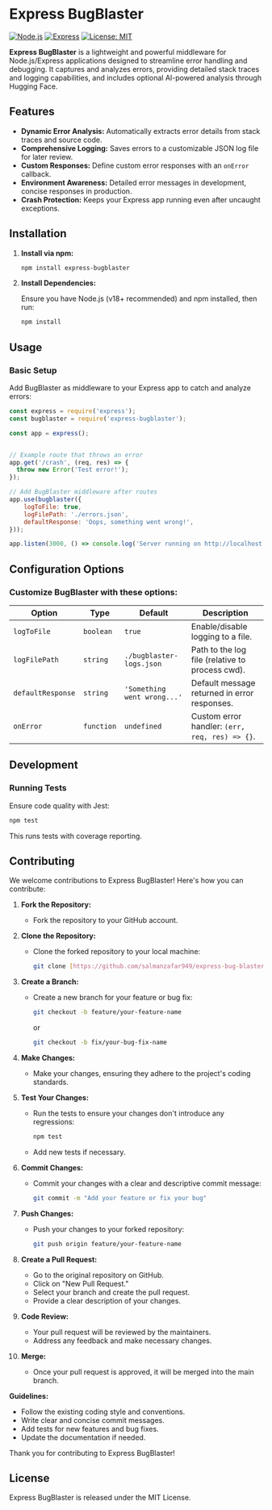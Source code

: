 # Express BugBlaster

[![Node.js](https://img.shields.io/badge/Node.js-v18+-green)](https://nodejs.org/)
[![Express](https://img.shields.io/badge/Express-v4+-blue)](https://expressjs.com/)
[![License: MIT](https://img.shields.io/badge/License-MIT-yellow.svg)](https://opensource.org/licenses/MIT)

**Express BugBlaster** is a lightweight and powerful middleware for Node.js/Express applications designed to streamline error handling and debugging. It captures and analyzes errors, providing detailed stack traces and logging capabilities, and includes optional AI-powered analysis through Hugging Face.

## Features

-   **Dynamic Error Analysis:** Automatically extracts error details from stack traces and source code.
-   **Comprehensive Logging:** Saves errors to a customizable JSON log file for later review.
-   **Custom Responses:** Define custom error responses with an `onError` callback.
-   **Environment Awareness:** Detailed error messages in development, concise responses in production.
-   **Crash Protection:** Keeps your Express app running even after uncaught exceptions.

## Installation

1.  **Install via npm:**

    ```bash
    npm install express-bugblaster
    ```

2.  **Install Dependencies:**

    Ensure you have Node.js (v18+ recommended) and npm installed, then run:

    ```bash
    npm install
    ```

## Usage

### Basic Setup

Add BugBlaster as middleware to your Express app to catch and analyze errors:

```javascript
const express = require('express');
const bugblaster = require('express-bugblaster');

const app = express();


// Example route that throws an error
app.get('/crash', (req, res) => {
  throw new Error('Test error!');
});

// Add BugBlaster middleware after routes
app.use(bugblaster({
    logToFile: true,
    logFilePath: './errors.json',
    defaultResponse: 'Oops, something went wrong!',
}));

app.listen(3000, () => console.log('Server running on http://localhost:3000'));
```

## Configuration Options
### Customize BugBlaster with these options:

| Option          | Type       | Default                        | Description                                                               |
|-----------------|------------|--------------------------------|---------------------------------------------------------------------------|
| `logToFile`     | `boolean`  | `true`                         | Enable/disable logging to a file.                                         |
| `logFilePath`   | `string`   | `./bugblaster-logs.json`       | Path to the log file (relative to process cwd).                           |
| `defaultResponse` | `string` | `'Something went wrong...'`  | Default message returned in error responses.                              |
| `onError`       | `function` | `undefined`                    | Custom error handler: `(err, req, res) => {}`.                         |


## Development

### Running Tests

Ensure code quality with Jest:

```bash
npm test
 ```

This runs tests with coverage reporting.


## Contributing

We welcome contributions to Express BugBlaster! Here's how you can contribute:

1.  **Fork the Repository:**
    * Fork the repository to your GitHub account.

2.  **Clone the Repository:**
    * Clone the forked repository to your local machine:
        ```bash
        git clone [https://github.com/salmanzafar949/express-bug-blaster.git](https://www.google.com/search?q=https://github.com/salmanzafar949/express-bug-blaster.git)
        ```

3.  **Create a Branch:**
    * Create a new branch for your feature or bug fix:
        ```bash
        git checkout -b feature/your-feature-name
        ```
        or
        ```bash
        git checkout -b fix/your-bug-fix-name
        ```

4.  **Make Changes:**
    * Make your changes, ensuring they adhere to the project's coding standards.

5.  **Test Your Changes:**
    * Run the tests to ensure your changes don't introduce any regressions:
        ```bash
        npm test
        ```
    * Add new tests if necessary.

6.  **Commit Changes:**
    * Commit your changes with a clear and descriptive commit message:
        ```bash
        git commit -m "Add your feature or fix your bug"
        ```

7.  **Push Changes:**
    * Push your changes to your forked repository:
        ```bash
        git push origin feature/your-feature-name
        ```

8.  **Create a Pull Request:**
    * Go to the original repository on GitHub.
    * Click on "New Pull Request."
    * Select your branch and create the pull request.
    * Provide a clear description of your changes.

9.  **Code Review:**
    * Your pull request will be reviewed by the maintainers.
    * Address any feedback and make necessary changes.

10. **Merge:**
    * Once your pull request is approved, it will be merged into the main branch.

**Guidelines:**

* Follow the existing coding style and conventions.
* Write clear and concise commit messages.
* Add tests for new features and bug fixes.
* Update the documentation if needed.

Thank you for contributing to Express BugBlaster!

## License

Express BugBlaster is released under the MIT License.

